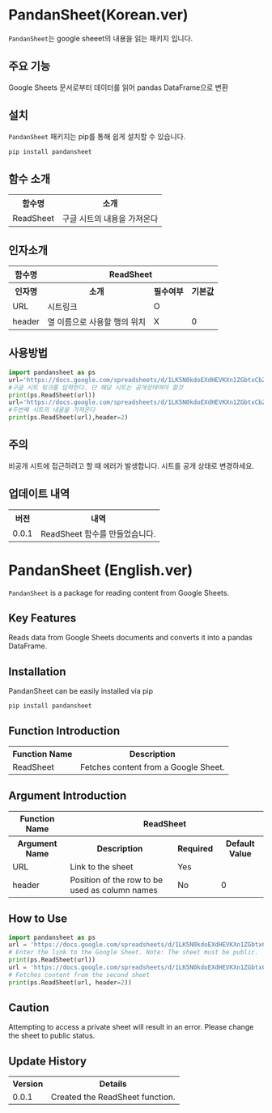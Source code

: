 # PandanSheet(Korean.ver)

`PandanSheet`는 google sheeet의 내용을 읽는 패키지 입니다.

## 주요 기능

Google Sheets 문서로부터 데이터를 읽어 pandas DataFrame으로 변환

## 설치

`PandanSheet` 패키지는 pip를 통해 쉽게 설치할 수 있습니다.

```bash
pip install pandansheet
```

## 함수 소개

<table>
<tr><th>함수명</th><th>소개</th></tr>
<tr><td>ReadSheet</td><td>구글 시트의 내용을 가져온다</td></tr>
</table>

## 인자소개

<table>
<tr><th colspan="1" >함수명</th><th colspan="3" >ReadSheet</th></tr>
<tr><th>인자명</th><th>소개</th><th>필수여부</th><th>기본값</th></tr>
<tr><td>URL</td><td>시트링크</td><td>O</td><td></td></tr>
<tr><td>header</td><td>열 이름으로 사용할 행의 위치</td><td>X</td><td>0</td></tr>
</table>

## 사용방법

```py
import pandansheet as ps
url='https://docs.google.com/spreadsheets/d/1LK5N0kdoEXdHEVKXn1ZGbtxCbZ8V9QDxumyjXVWqKfk/edit?usp=sharing'
#구글 시트 링크를 입력한다. 단 해당 시트는 공개상태여야 할것
print(ps.ReadSheet(url))
url='https://docs.google.com/spreadsheets/d/1LK5N0kdoEXdHEVKXn1ZGbtxCbZ8V9QDxumyjXVWqKfk/edit#gid=1717818648'
#두번째 시트의 내용을 가져온다
print(ps.ReadSheet(url),header=2)
```

## 주의

비공개 시트에 접근하려고 할 때 에러가 발생합니다. 시트를 공개 상태로 변경하세요.

## 업데이트 내역

<table>
<tr><th>버전</th><th>내역</th></tr>
<tr><td>0.0.1</td><td>ReadSheet 함수를 만들었습니다.</td></tr>
</table>

# PandanSheet (English.ver)

`PandanSheet` is a package for reading content from Google Sheets.

## Key Features

Reads data from Google Sheets documents and converts it into a pandas DataFrame.

## Installation

PandanSheet can be easily installed via pip

```bash
pip install pandansheet
```

## Function Introduction

<table>
<tr><th>Function Name</th><th>Description</th></tr>
<tr><td>ReadSheet</td><td>Fetches content from a Google Sheet.</td></tr>
</table>

## Argument Introduction

<table>
<tr><th colspan="1">Function Name</th><th colspan="3">ReadSheet</th></tr>
<tr><th>Argument Name</th><th>Description</th><th>Required</th><th>Default Value</th></tr>
<tr><td>URL</td><td>Link to the sheet</td><td>Yes</td><td></td></tr>
<tr><td>header</td><td>Position of the row to be used as column names</td><td>No</td><td>0</td></tr>
</table>

## How to Use

```py
import pandansheet as ps
url = 'https://docs.google.com/spreadsheets/d/1LK5N0kdoEXdHEVKXn1ZGbtxCbZ8V9QDxumyjXVWqKfk/edit?usp=sharing'
# Enter the link to the Google Sheet. Note: The sheet must be public.
print(ps.ReadSheet(url))
url = 'https://docs.google.com/spreadsheets/d/1LK5N0kdoEXdHEVKXn1ZGbtxCbZ8V9QDxumyjXVWqKfk/edit#gid=1717818648'
# Fetches content from the second sheet
print(ps.ReadSheet(url, header=2))
```

## Caution

Attempting to access a private sheet will result in an error. Please change the sheet to public status.

## Update History

<table>
<tr><th>Version</th><th>Details</th></tr>
<tr><td>0.0.1</td><td>Created the ReadSheet function.</td></tr>
</table>
